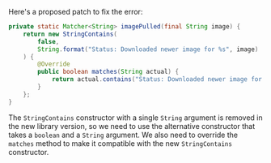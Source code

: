 Here's a proposed patch to fix the error:
```java
private static Matcher<String> imagePulled(final String image) {
    return new StringContains(
        false,
        String.format("Status: Downloaded newer image for %s", image)
    ) {
        @Override
        public boolean matches(String actual) {
            return actual.contains("Status: Downloaded newer image for " + image);
        }
    };
}
```
The `StringContains` constructor with a single `String` argument is removed in the new library version, so we need to use the alternative constructor that takes a `boolean` and a `String` argument. We also need to override the `matches` method to make it compatible with the new `StringContains` constructor.